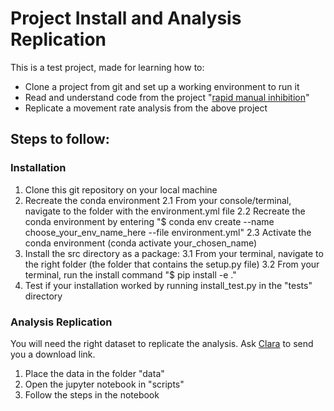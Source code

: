 # Project Install and Analysis Replication

This is a test project, made for learning how to:

- Clone a project from git and set up a working environment to run it
- Read and understand code from the project "[rapid manual inhibition][rmi_link]"
- Replicate a movement rate analysis from the above project

## Steps to follow:
### Installation
1. Clone this git repository on your local machine
2. Recreate the conda environment
2.1 From your console/terminal, navigate to the folder with the environment.yml file
2.2 Recreate the conda environment by entering "$ conda env create --name choose_your_env_name_here --file environment.yml"
2.3 Activate the conda environment (conda activate your_chosen_name)
3. Install the src directory as a package:
3.1 From your terminal, navigate to the right folder (the folder that contains the setup.py file)
3.2 From your terminal, run the install command "$ pip install -e ."
4. Test if your installation worked by running install_test.py in the "tests" directory

### Analysis Replication
You will need the right dataset to replicate the analysis. Ask [Clara][clara_git_link] to send you a download link.
1. Place the data in the folder "data"
2. Open the jupyter notebook in "scripts"
3. Follow the steps in the notebook 


[rmi_link]: https://github.com/ClaraKuper/rapid_movement_inhibition
[clara_git_link]: https://github.com/ClaraKuper